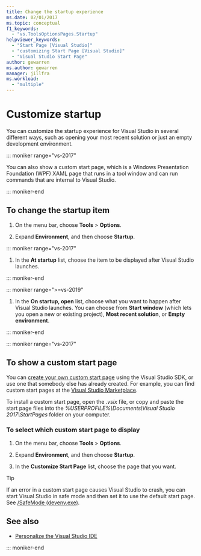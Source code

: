 ```yaml
---
title: Change the startup experience
ms.date: 02/01/2017
ms.topic: conceptual
f1_keywords:
  - "vs.ToolsOptionsPages.Startup"
helpviewer_keywords:
  - "Start Page [Visual Studio]"
  - "customizing Start Page [Visual Studio]"
  - "Visual Studio Start Page"
author: gewarren
ms.author: gewarren
manager: jillfra
ms.workload:
  - "multiple"
---
```

# Customize startup

You can customize the startup experience for Visual Studio in several different ways, such as opening your most recent solution or just an empty development environment.

::: moniker range="vs-2017"

You can also show a custom start page, which is a Windows Presentation Foundation (WPF) XAML page that runs in a tool window and can run commands that are internal to Visual Studio.

::: moniker-end

## To change the startup item

1. On the menu bar, choose **Tools** > **Options**.

1. Expand **Environment**, and then choose **Startup**.

::: moniker range="vs-2017"

1. In the **At startup** list, choose the item to be displayed after Visual Studio launches.

::: moniker-end

::: moniker range=">=vs-2019"

1. In the **On startup, open** list, choose what you want to happen after Visual Studio launches. You can choose from **Start window** (which lets you open a new or existing project), **Most recent solution**, or **Empty environment**.

::: moniker-end

::: moniker range="vs-2017"

## To show a custom start page

You can [create your own custom start page](../extensibility/creating-a-custom-start-page.md) using the Visual Studio SDK, or use one that somebody else has already created. For example, you can find custom start pages at the [Visual Studio Marketplace](https://marketplace.visualstudio.com/search?target=VS&category=Tools&vsVersion=&subCategory=Start%20Pages&sortBy=Downloads).

To install a custom start page, open the *.vsix* file, or copy and paste the start page files into the *%USERPROFILE%\Documents\Visual Studio 2017\StartPages* folder on your computer.

### To select which custom start page to display

1. On the menu bar, choose **Tools** > **Options**.

1. Expand **Environment**, and then choose **Startup**.

1. In the **Customize Start Page** list, choose the page that you want.

> [!TIP]
> If an error in a custom start page causes Visual Studio to crash, you can start Visual Studio in safe mode and then set it to use the default start page. See [/SafeMode (devenv.exe)](../ide/reference/safemode-devenv-exe.md).

## See also

- [Personalize the Visual Studio IDE](../ide/personalizing-the-visual-studio-ide.md)

::: moniker-end